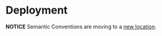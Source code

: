 # Deployment

**NOTICE** Semantic Conventions are moving to a
[new location](http://github.com/open-telemetry/semantic-conventions).
